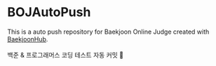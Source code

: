 # BOJAutoPush
This is a auto push repository for Baekjoon Online Judge created with [BaekjoonHub](https://github.com/BaekjoonHub/BaekjoonHub).
<br>
<br>백준 & 프로그래머스 코딩 테스트 자동 커밋 🍙</br>
